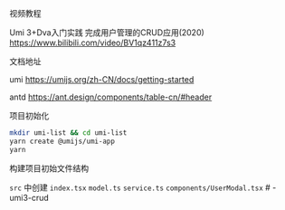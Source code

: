 视频教程

Umi 3+Dva入门实践 完成用户管理的CRUD应用(2020)
https://www.bilibili.com/video/BV1qz411z7s3


文档地址

umi https://umijs.org/zh-CN/docs/getting-started

antd https://ant.design/components/table-cn/#header



项目初始化

```bash
mkdir umi-list && cd umi-list
yarn create @umijs/umi-app
yarn
```

构建项目初始文件结构

`src` 中创建 `index.tsx`  `model.ts` `service.ts`  `components/UserModal.tsx`
#   - u m i 3 - c r u d  
 